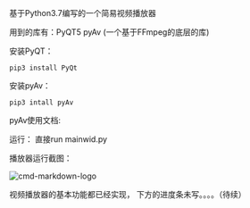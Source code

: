 基于Python3.7编写的一个简易视频播放器

用到的库有：PyQT5   pyAv  (一个基于FFmpeg的底层的库)

安装PyQT：

```
pip3 install PyQt
```

安装pyAv： 

```
pip3 intall pyAv
```

pyAv使用文档:

[1]: https://programtalk.com/vs2/?source=python/8441/PyAV/examples

运行：
直接run mainwid.py

播放器运行截图：

![cmd-markdown-logo](https://github.com/scri/VideoPlayer/tree/master/picture/picture.jpg)

视频播放器的基本功能都已经实现， 下方的进度条未写。。。。（待续）
